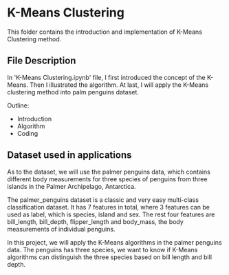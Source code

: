# K-Means Clustering

This folder contains the introduction and implementation of K-Means Clustering method.

## File Description

In 'K-Means Clustering.ipynb' file, I first introduced the concept of the K-Means. Then I illustrated the algorithm. At last, I will apply the K-Means clustering method into palm penguins dataset.

Outline:

- Introduction
- Algorithm
- Coding

## Dataset used in applications

As to the dataset, we will use the palmer penguins data, which contains different body measurements for three species of penguins from three islands in the Palmer Archipelago, Antarctica.

The palmer_penguins dataset is a classic and very easy multi-class classification dataset. It has 7 features in total, where 3 features can be used as label, which is species, island and sex. The rest four features are bill_length, bill_depth, flipper_length and body_mass, the body measurements of individual penguins.

In this project, we will apply the K-Means algorithms in the palmer penguins data. The penguins has three species, we want to know if K-Means algorithms can distinguish the three species based on bill length and bill depth.
